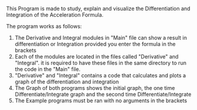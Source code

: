 This Program is made to study, explain and visualize the Differentiation and Integration of the Acceleration Formula.

The program works as follows:
1. The Derivative and Integral modules in "Main" file can show a result in differentiation or Integration provided you enter the formula in the brackets
2. Each of the modules are located in the files called "Derivative" and "Integral". it is required to have these files in the same directory to run the code in the "Main" file.
3. "Derivative" and "Integral" contains a code that calculates and plots a graph of the differentiation and integration
4. The Graph of both programs shows the initial graph, the one time Differentiate/Integrate graph and the second time Differentiate/Integrate
5. The Example programs must be ran with no arguments in the brackets

